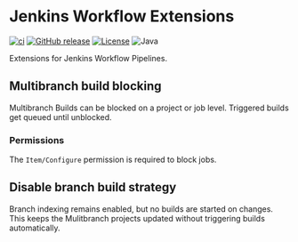 # Jenkins Workflow Extensions

[![ci](https://github.com/jhnc-oss/jenkins-workflow-extensions/actions/workflows/ci.yml/badge.svg)](https://github.com/jhnc-oss/jenkins-workflow-extensions/actions/workflows/ci.yml)
[![GitHub release](https://img.shields.io/github/release/jhnc-oss/jenkins-workflow-extensions.svg)](https://github.com/jhnc-oss/jenkins-workflow-extensions/releases)
[![License](https://img.shields.io/badge/license-MIT-yellow.svg)](LICENSE)
![Java](https://img.shields.io/badge/java-1.8-green.svg)

Extensions for Jenkins Workflow Pipelines.

## Multibranch build blocking

Multibranch Builds can be blocked on a project or job level. Triggered builds get queued until unblocked.

### Permissions

The `Item/Configure` permission is required to block jobs.

## Disable branch build strategy

Branch indexing remains enabled, but no builds are started on changes. This keeps the Mulitbranch projects updated without triggering builds automatically.
